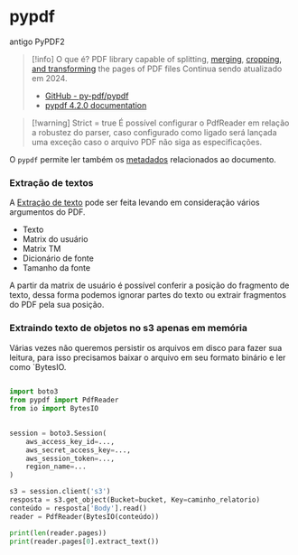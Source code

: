 # pypdf
antigo PyPDF2

> [!info] O que é?
> PDF library capable of splitting, [merging](https://pypdf.readthedocs.io/en/stable/user/merging-pdfs.html), [cropping, and transforming](https://pypdf.readthedocs.io/en/stable/user/cropping-and-transforming.html) the pages of PDF files
> Continua sendo atualizado em 2024.
> 
> - [GitHub - py-pdf/pypdf](https://github.com/py-pdf/pypdf)
> - [pypdf 4.2.0 documentation](https://pypdf.readthedocs.io/en/stable/)


> [!warning] Strict = true
> É possível configurar o PdfReader em relação a robustez do parser, caso configurado como ligado será lançada uma exceção caso o arquivo PDF não siga as especificações.

O `pypdf` permite ler também os [metadados](https://pypdf.readthedocs.io/en/stable/user/metadata.html) relacionados ao documento.

### Extração de textos

A [Extração de texto](https://pypdf.readthedocs.io/en/stable/user/extract-text.html) pode ser feita levando em consideração vários argumentos do PDF.

- Texto
- Matrix do usuário
- Matrix TM
- Dicionário de fonte
- Tamanho da fonte

A partir da matrix de usuário é possível conferir a posição do fragmento de texto, dessa forma podemos ignorar partes do texto ou extrair fragmentos do PDF pela sua posição.

### Extraindo texto de objetos no s3 apenas em memória

Várias vezes não queremos persistir os arquivos em disco para fazer sua leitura, para isso precisamos baixar o arquivo em seu formato binário e ler como `BytesIO.

```python
  
import boto3
from pypdf import PdfReader
from io import BytesIO

  
session = boto3.Session(
    aws_access_key_id=...,
    aws_secret_access_key=...,
    aws_session_token=...,
    region_name=...
)

s3 = session.client('s3')
resposta = s3.get_object(Bucket=bucket, Key=caminho_relatorio)
conteúdo = resposta['Body'].read()
reader = PdfReader(BytesIO(conteúdo))

print(len(reader.pages))
print(reader.pages[0].extract_text())
```

